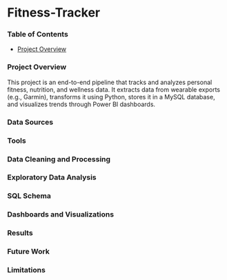 # Fitness-Tracker

### Table of Contents

  - [Project Overview](#project-overview)

### Project Overview

This project is an end-to-end pipeline that tracks and analyzes personal fitness, nutrition, and wellness data. It extracts data from wearable exports (e.g., Garmin), transforms it using Python, stores it in a MySQL database, and visualizes trends through Power BI dashboards.

### Data Sources

### Tools

### Data Cleaning and Processing

### Exploratory Data Analysis

### SQL Schema

### Dashboards and Visualizations

### Results

### Future Work

### Limitations
